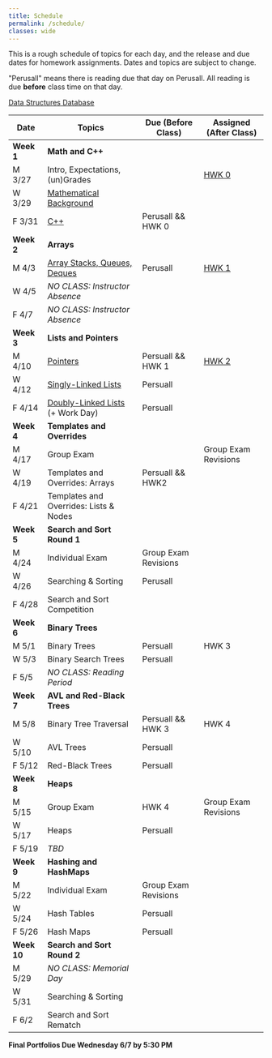 ```yaml
---
title: Schedule
permalink: /schedule/
classes: wide
---
```


This is a rough schedule of topics for each day, and the release and due dates for homework assignments. Dates and topics are subject to change. 

"Perusall" means there is reading due that day on Perusall. All reading is due **before** class time on that day.

[Data Structures Database](https://alackles.github.io/CMSC-270-ST-23/notes/database/)

| Date	| Topics	| Due (Before Class) |	Assigned (After Class) |
| ------- | --------------- | ------------- | -------------- |
| **Week 1** | **Math and C++** | | |
| M 3/27 | Intro, Expectations, (un)Grades | | [HWK 0][hwk0] |
| W 3/29 | [Mathematical Background][w1d2] | | |
| F 3/31 | [C++][w1d3] | Perusall && HWK 0 | |
| **Week 2** | **Arrays** | | |
| M 4/3 | [Array Stacks, Queues, Deques][w2d1] | Perusall | [HWK 1][hwk1] | 
| W 4/5 | _NO CLASS: Instructor Absence_ |
| F 4/7 | _NO CLASS: Instructor Absence_ |
| **Week 3** | **Lists and Pointers** | | |
| M 4/10 | [Pointers][w3d1] | Persuall && HWK 1 | [HWK 2][hwk2] |
| W 4/12 | [Singly-Linked Lists][w3d2] | Persuall | |
| F 4/14 | [Doubly-Linked Lists][w3d3] (+ Work Day) | Persuall | |
| **Week 4** | **Templates and Overrides** |  |  |
| M 4/17 | Group Exam | | Group Exam Revisions |
| W 4/19 | Templates and Overrides: Arrays | Persuall && HWK2 | |
| F 4/21 | Templates and Overrides: Lists & Nodes | | |
| **Week 5** | **Search and Sort Round 1** | | |
| M 4/24 | Individual Exam | Group Exam Revisions | |
| W 4/26 | Searching & Sorting | Perusall | |
| F 4/28 | Search and Sort Competition | | |
| **Week 6** | **Binary Trees** | | |
| M 5/1 | Binary Trees | Persuall |  HWK 3 | 
| W 5/3 | Binary Search Trees | Persuall | | |
| F 5/5 | _NO CLASS: Reading Period_ | | |
| **Week 7** | **AVL and Red-Black Trees** | | |
| M 5/8 | Binary Tree Traversal | Persuall && HWK 3 | HWK 4 |
| W 5/10 | AVL Trees | Persuall | |
| F 5/12 | Red-Black Trees | Persuall | |
| **Week 8** | **Heaps** | | |
| M 5/15 | Group Exam | HWK 4 | Group Exam Revisions |
| W 5/17 | Heaps | Persuall | |
| F 5/19 | _TBD_ | | |
| **Week 9** | **Hashing and HashMaps** | | | 
| M 5/22 | Individual Exam  | Group Exam Revisions | |
| W 5/24 | Hash Tables | Persuall | |
| F 5/26 | Hash Maps | Persuall | |
| **Week 10** | **Search and Sort Round 2** | | |
| M 5/29 | _NO CLASS: Memorial Day_ | | | 
| W 5/31 | Searching & Sorting | | | 
| F 6/2 | Search and Sort Rematch | |

**Final Portfolios Due Wednesday 6/7 by 5:30 PM**

[hwk0]: https://alackles.github.io/CMSC-270-ST-23/homework/hwk0
[hwk1]: https://alackles.github.io/CMSC-270-ST-23/homework/hwk1
[hwk2]: https://alackles.github.io/CMSC-270-ST-23/homework/hwk2

[w1d2]: https://alackles.github.io/CMSC-270-ST-23/notes/01/math/
[w1d3]: https://alackles.github.io/CMSC-270-ST-23/notes/01/cpp/
[w2d1]: https://alackles.github.io/CMSC-270-ST-23/notes/02/arrays/
[w3d1]: https://alackles.github.io/CMSC-270-ST-23/notes/03/pointers/
[w3d2]: https://alackles.github.io/CMSC-270-ST-23/notes/03/sll/
[w3d3]: https://alackles.github.io/CMSC-270-ST-23/notes/03/dll/